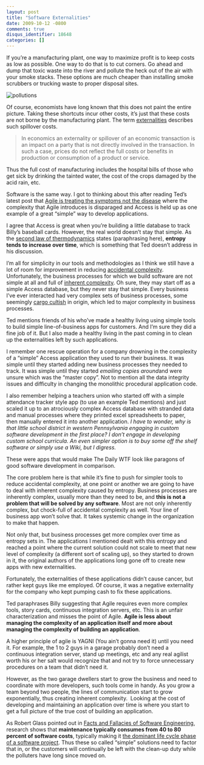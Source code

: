 ```yaml
---
layout: post
title: "Software Externalities"
date: 2009-10-12 -0800
comments: true
disqus_identifier: 18648
categories: []
---
```

If you’re a manufacturing plant, one way to maximize profit is to keep
costs as low as possible. One way to do that is to cut corners. Go ahead
and dump that toxic waste into the river and pollute the heck out of the
air with your smoke stacks. These options are much cheaper than
installing smoke scrubbers or trucking waste to proper disposal sites.

![pollutions](http://haacked.com/images/haacked_com/WindowsLiveWriter/SoftwareExternalities_80FB/pollutions_3.jpg "pollutions")

Of course, economists have long known that this does not paint the
entire picture. Taking these shortcuts incur other costs, it’s just that
these costs are not borne by the manufacturing plant. The term
[externalities](http://en.wikipedia.org/wiki/Externality "Externalities on Wikipedia")
describes such spillover costs.

> In economics an externality or spillover of an economic transaction is
> an impact on a party that is not directly involved in the transaction.
> In such a case, prices do not reflect the full costs or benefits in
> production or consumption of a product or service.

Thus the full cost of manufacturing includes the hospital bills of those
who get sick by drinking the tainted water, the cost of the crops
damaged by the acid rain, etc.

Software is the same way. I got to thinking about this after reading
Ted’s latest post that [Agile is treating the symptoms not the
disease](http://blogs.tedneward.com/CommentView,guid,53f9b658-3b27-4f1a-b93e-14d3a57a8ec1.aspx#commentstart "Ted's blog post")
where the complexity that Agile introduces is disparaged and Access is
held up as one example of a great “simple” way to develop applications.

I agree that Access is great when you’re building a little database to
track Billy’s baseball cards. However, the real world doesn’t stay that
simple. As the [second law of
thermodynamics](http://blogs.tedneward.com/CommentView,guid,53f9b658-3b27-4f1a-b93e-14d3a57a8ec1.aspx#commentstart "Second Law of Thermodynamics")
states (paraphrasing here), **entropy tends to increase over time**,
which is something that Ted doesn’t address in his discussion.

I’m all for simplicity in our tools and methodologies as I think we
still have a lot of room for improvement in reducing [accidental
complexity](http://en.wikipedia.org/wiki/Accidental_complexity "Accidental Complexit in Wikipedia").
Unfortunately, the business processes for which we build software are
not simple at all and full of [inherent
complexity](http://en.wikipedia.org/wiki/Essential_complexity "Inherent Complexity").
Oh sure, they may start off as a simple Access database, but they never
stay that simple. Every business I’ve ever interacted had very complex
sets of business processes, some seemingly [cargo
cultish](http://en.wikipedia.org/wiki/Cargo_cult "Cargo Cult") in
origin, which led to major complexity in business processes.

Ted mentions friends of his who’ve made a healthy living using simple
tools to build simple line-of-business apps for customers. And I’m sure
they did a fine job of it. But I also made a healthy living in the past
coming in to clean up the externalities left by such applications.

I remember one rescue operation for a company drowning in the complexity
of a “simple” Access application they used to run their business. It was
simple until they started adding new business processes they needed to
track. It was simple until they started *emailing copies around*and were
unsure which was the “master copy”. Not to mention all the data
integrity issues and difficulty in changing the monolithic procedural
application code.

I also remember helping a teachers union who started off with a simple
attendance tracker style app (to use an example Ted mentions) and just
scaled it up to an atrociously complex Access database with stranded
data and manual processes where they printed excel spreadsheets to
paper, then manually entered it into another application. *I have to
wonder, why is that little school district in western Pennsylvania
engaging in custom software development in the first place? I don’t
engage in developing custom school curricula. An even simpler option is
to buy some off the shelf software or simply use a Wiki, but I
digress.* 

These were apps that would make The Daily WTF look like paragons of good
software development in comparison.

The core problem here is that while it’s fine to push for simpler tools
to reduce accidental complexity, at one point or another we are going to
have to deal with inherent complexity caused by entropy. Business
processes are inherently complex, usually more than they need to be, and
**this is not a problem that will be solved by any software**. Most are
not only inherently complex, but chock-full of accidental complexity as
well. Your line of business app won’t solve that. It takes systemic
change in the organization to make that happen.

Not only that, but business processes get more complex over time as
entropy sets in. The applications I mentioned dealt with this entropy
and reached a point where the current solution could not scale to meet
that new level of complexity (a different sort of scaling up), so they
started to drown in it, the original authors of the applications long
gone off to create new apps with new externalities.

Fortunately, the externalities of these applications didn’t cause
cancer, but rather kept guys like me employed. Of course, it was a
negative externality for the company who kept pumping cash to fix these
applications.

Ted paraphrases Billy suggesting that Agile requires even more complex
tools, story cards, continuous integration servers, etc. This is an
unfair characterization and misses the point of Agile. **Agile is less
about managing the complexity of an application itself and more about
managing the complexity of building an application**.

A higher principle of agile is YAGNI (You ain’t gonna need it) until you
need it. For example, the 1 to 2 guys in a garage probably don’t need a
continuous integration server, stand up meetings, etc and any real
agilist worth his or her salt would recognize that and not try to force
unnecessary procedures on a team that didn’t need it.

However, as the two garage dwellers start to grow the business and need
to coordinate with more developers, such tools come in handy. As you
grow a team beyond two people, the lines of communication start to grow
exponentially, thus creating inherent complexity.  Looking at the cost
of developing and maintaining an application over time is where you
start to get a full picture of the true cost of building an application.

As Robert Glass pointed out in [Facts and Fallacies of Software
Engineering](http://www.amazon.com/gp/product/0321117425?ie=UTF8&tag=youvebeenhaac-20&linkCode=as2&camp=1789&creative=9325&creativeASIN=0321117425 "Facts and Fallacies of Software Engineering at Amazon"),
research shows that **maintenance typically consumes from 40 to 80
percent of software costs**, typically making it [the dominant life
cycle phase of a software
project](http://haacked.com/archive/2007/01/09/writing_maintainable_code.aspx "Writing Maintainable Code").
Thus these so called “simple” solutions need to factor that in, or the
customers will continually be left with the clean-up duty while the
polluters have long since moved on.

